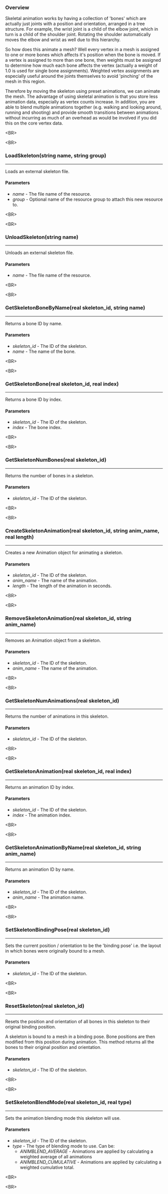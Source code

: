 ### Overview ###
Skeletal animation works by having a collection of 'bones' which are actually just joints with a position and orientation, arranged in a tree structure. For example, the wrist joint is a child of the elbow joint, which in turn is a child of the shoulder joint. Rotating the shoulder automatically moves the elbow and wrist as well due to this hierarchy.

So how does this animate a mesh? Well every vertex in a mesh is assigned to one or more bones which affects it's position when the bone is moved. If a vertex is assigned to more than one bone, then weights must be assigned to determine how much each bone affects the vertex (actually a weight of 1.0 is used for single bone assignments). Weighted vertex assignments are especially useful around the joints themselves to avoid 'pinching' of the mesh in this region.

Therefore by moving the skeleton using preset animations, we can animate the mesh. The advantage of using skeletal animation is that you store less animation data, especially as vertex counts increase. In addition, you are able to blend multiple animations together (e.g. walking and looking around, running and shooting) and provide smooth transitions between animations without incurring as much of an overhead as would be involved if you did this on the core vertex data.


&lt;BR&gt;




&lt;BR&gt;


### LoadSkeleton(string name, string group) ###

---

Loads an external skeleton file.
#### Parameters ####
  * _name_ - The file name of the resource.
  * _group_ - Optional name of the resource group to attach this new resource to.


&lt;BR&gt;




&lt;BR&gt;


### UnloadSkeleton(string name) ###

---

Unloads an external skeleton file.
#### Parameters ####
  * _name_ - The file name of the resource.


&lt;BR&gt;




&lt;BR&gt;


### GetSkeletonBoneByName(real skeleton\_id, string name) ###

---

Returns a bone ID by name.
#### Parameters ####
  * _skeleton\_id_ - The ID of the skeleton.
  * _name_ - The name of the bone.


&lt;BR&gt;




&lt;BR&gt;


### GetSkeletonBone(real skeleton\_id, real index) ###

---

Returns a bone ID by index.
#### Parameters ####
  * _skeleton\_id_ - The ID of the skeleton.
  * _index_ - The bone index.


&lt;BR&gt;




&lt;BR&gt;


### GetSkeletonNumBones(real skeleton\_id) ###

---

Returns the number of bones in a skeleton.
#### Parameters ####
  * _skeleton\_id_ - The ID of the skeleton.


&lt;BR&gt;




&lt;BR&gt;


### CreateSkeletonAnimation(real skeleton\_id, string anim\_name, real length) ###

---

Creates a new Animation object for animating a skeleton.
#### Parameters ####
  * _skeleton\_id_ - The ID of the skeleton.
  * _anim\_name_ - The name of the animation.
  * _length_ - The length of the animation in seconds.


&lt;BR&gt;




&lt;BR&gt;


### RemoveSkeletonAnimation(real skeleton\_id, string anim\_name) ###

---

Removes an Animation object from a skeleton.
#### Parameters ####
  * _skeleton\_id_ - The ID of the skeleton.
  * _anim\_name_ - The name of the animation.


&lt;BR&gt;




&lt;BR&gt;


### GetSkeletonNumAnimations(real skeleton\_id) ###

---

Returns the number of animations in this skeleton.
#### Parameters ####
  * _skeleton\_id_ - The ID of the skeleton.


&lt;BR&gt;




&lt;BR&gt;


### GetSkeletonAnimation(real skeleton\_id, real index) ###

---

Returns an animation ID by index.
#### Parameters ####
  * _skeleton\_id_ - The ID of the skeleton.
  * _index_ - The animation index.


&lt;BR&gt;




&lt;BR&gt;


### GetSkeletonAnimationByName(real skeleton\_id, string anim\_name) ###

---

Returns an animation ID by name.
#### Parameters ####
  * _skeleton\_id_ - The ID of the skeleton.
  * _anim\_name_ - The animation name.


&lt;BR&gt;




&lt;BR&gt;


### SetSkeletonBindingPose(real skeleton\_id) ###

---

Sets the current position / orientation to be the 'binding pose' i.e. the layout in which bones were originally bound to a mesh.
#### Parameters ####
  * _skeleton\_id_ - The ID of the skeleton.


&lt;BR&gt;




&lt;BR&gt;


### ResetSkeleton(real skeleton\_id) ###

---

Resets the position and orientation of all bones in this skeleton to their original binding position.

A skeleton is bound to a mesh in a binding pose. Bone positions are then modified from this position during animation. This method returns all the bones to their original position and orientation.
#### Parameters ####
  * _skeleton\_id_ - The ID of the skeleton.


&lt;BR&gt;




&lt;BR&gt;


### SetSkeletonBlendMode(real skeleton\_id, real type) ###

---

Sets the animation blending mode this skeleton will use.
#### Parameters ####
  * _skeleton\_id_ - The ID of the skeleton.
  * _type_ - The type of blending mode to use.  Can be:
    * _ANIMBLEND\_AVERAGE_ - Animations are applied by calculating a weighted average of all animations
    * _ANIMBLEND\_CUMULATIVE_ - Animations are applied by calculating a weighted cumulative total.


&lt;BR&gt;




&lt;BR&gt;

